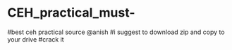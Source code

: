 # CEH_practical_must-
#best ceh practical source @anish
#i suggest to download zip and copy to your drive 
#crack it 
 
